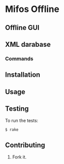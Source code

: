 Mifos Offline
=============

Offline GUI
-----------


XML darabase
------------

### Commands



Installation
-----------

Usage
-----


Testing
-------

To run the tests:

    $ rake


Contributing
------------

1. Fork it.